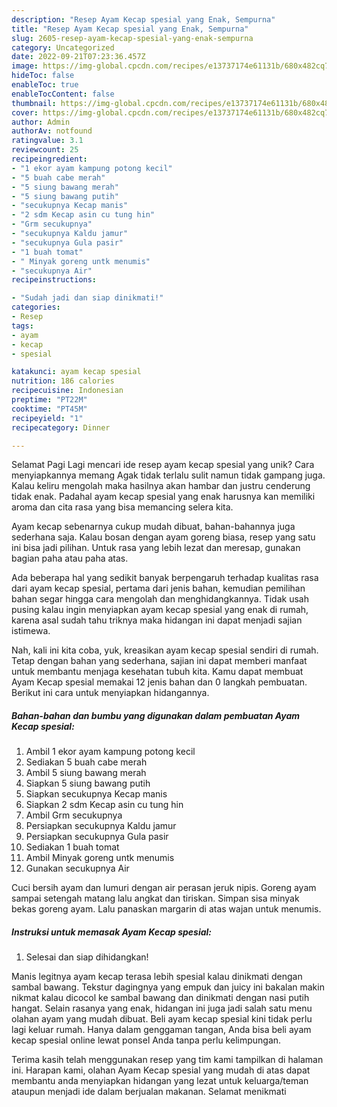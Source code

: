 ```yaml
---
description: "Resep Ayam Kecap spesial yang Enak, Sempurna"
title: "Resep Ayam Kecap spesial yang Enak, Sempurna"
slug: 2605-resep-ayam-kecap-spesial-yang-enak-sempurna
category: Uncategorized
date: 2022-09-21T07:23:36.457Z
image: https://img-global.cpcdn.com/recipes/e13737174e61131b/680x482cq70/ayam-kecap-spesial-foto-resep-utama.jpg
hideToc: false
enableToc: true
enableTocContent: false
thumbnail: https://img-global.cpcdn.com/recipes/e13737174e61131b/680x482cq70/ayam-kecap-spesial-foto-resep-utama.jpg
cover: https://img-global.cpcdn.com/recipes/e13737174e61131b/680x482cq70/ayam-kecap-spesial-foto-resep-utama.jpg
author: Admin
authorAv: notfound
ratingvalue: 3.1
reviewcount: 25
recipeingredient:
- "1 ekor ayam kampung potong kecil"
- "5 buah cabe merah"
- "5 siung bawang merah"
- "5 siung bawang putih"
- "secukupnya Kecap manis"
- "2 sdm Kecap asin cu tung hin"
- "Grm secukupnya"
- "secukupnya Kaldu jamur"
- "secukupnya Gula pasir"
- "1 buah tomat"
- " Minyak goreng untk menumis"
- "secukupnya Air"
recipeinstructions:

- "Sudah jadi dan siap dinikmati!"
categories:
- Resep
tags:
- ayam
- kecap
- spesial

katakunci: ayam kecap spesial 
nutrition: 186 calories
recipecuisine: Indonesian
preptime: "PT22M"
cooktime: "PT45M"
recipeyield: "1"
recipecategory: Dinner

---
```



Selamat Pagi Lagi mencari ide resep ayam kecap spesial yang unik? Cara menyiapkannya memang Agak tidak terlalu sulit namun tidak gampang juga. Kalau keliru mengolah maka hasilnya akan hambar dan justru cenderung tidak enak. Padahal ayam kecap spesial yang enak harusnya kan memiliki aroma dan cita rasa yang bisa memancing selera kita.


Ayam kecap sebenarnya cukup mudah dibuat, bahan-bahannya juga sederhana saja. Kalau bosan dengan ayam goreng biasa, resep yang satu ini bisa jadi pilihan. Untuk rasa yang lebih lezat dan meresap, gunakan bagian paha atau paha atas.

Ada beberapa hal yang sedikit banyak berpengaruh terhadap kualitas rasa dari ayam kecap spesial, pertama dari jenis bahan, kemudian pemilihan bahan segar hingga cara mengolah dan menghidangkannya. Tidak usah pusing kalau ingin menyiapkan ayam kecap spesial yang enak di rumah, karena asal sudah tahu triknya maka hidangan ini dapat menjadi sajian istimewa.


Nah, kali ini kita coba, yuk, kreasikan ayam kecap spesial sendiri di rumah. Tetap dengan bahan yang sederhana, sajian ini dapat memberi manfaat untuk membantu menjaga kesehatan tubuh kita. Kamu dapat membuat Ayam Kecap spesial memakai 12 jenis bahan dan 0 langkah pembuatan. Berikut ini cara untuk menyiapkan hidangannya.

<!--inarticleads1-->

##### Bahan-bahan dan bumbu yang digunakan dalam pembuatan Ayam Kecap spesial:

1. Ambil 1 ekor ayam kampung potong kecil
1. Sediakan 5 buah cabe merah
1. Ambil 5 siung bawang merah
1. Siapkan 5 siung bawang putih
1. Siapkan secukupnya Kecap manis
1. Siapkan 2 sdm Kecap asin cu tung hin
1. Ambil Grm secukupnya
1. Persiapkan secukupnya Kaldu jamur
1. Persiapkan secukupnya Gula pasir
1. Sediakan 1 buah tomat
1. Ambil  Minyak goreng untk menumis
1. Gunakan secukupnya Air


Cuci bersih ayam dan lumuri dengan air perasan jeruk nipis. Goreng ayam sampai setengah matang lalu angkat dan tiriskan. Simpan sisa minyak bekas goreng ayam. Lalu panaskan margarin di atas wajan untuk menumis. 

<!--inarticleads2-->

##### Instruksi untuk memasak Ayam Kecap spesial:


1. Selesai dan siap dihidangkan!

Manis legitnya ayam kecap terasa lebih spesial kalau dinikmati dengan sambal bawang. Tekstur dagingnya yang empuk dan juicy ini bakalan makin nikmat kalau dicocol ke sambal bawang dan dinikmati dengan nasi putih hangat. Selain rasanya yang enak, hidangan ini juga jadi salah satu menu olahan ayam yang mudah dibuat. Beli ayam kecap spesial kini tidak perlu lagi keluar rumah. Hanya dalam genggaman tangan, Anda bisa beli ayam kecap spesial online lewat ponsel Anda tanpa perlu kelimpungan. 

Terima kasih telah menggunakan resep yang tim kami tampilkan di halaman ini. Harapan kami, olahan Ayam Kecap spesial yang mudah di atas dapat membantu anda menyiapkan hidangan yang lezat untuk keluarga/teman ataupun menjadi ide dalam berjualan makanan. Selamat menikmati
